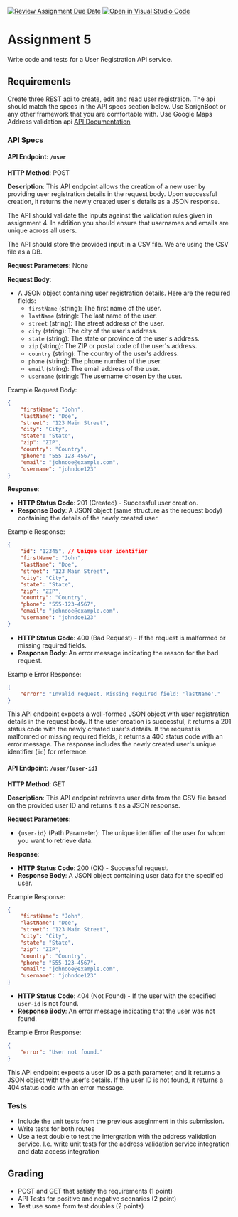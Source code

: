 [![Review Assignment Due Date](https://classroom.github.com/assets/deadline-readme-button-24ddc0f5d75046c5622901739e7c5dd533143b0c8e959d652212380cedb1ea36.svg)](https://classroom.github.com/a/AvUZze_V)
[![Open in Visual Studio Code](https://classroom.github.com/assets/open-in-vscode-718a45dd9cf7e7f842a935f5ebbe5719a5e09af4491e668f4dbf3b35d5cca122.svg)](https://classroom.github.com/online_ide?assignment_repo_id=12428185&assignment_repo_type=AssignmentRepo)
# Assignment 5
Write code and tests for a User Registration API service. 

## Requirements
Create three REST api to create, edit and read user registraion.
The api should match the specs in the API specs section below.
Use SprignBoot or any other framework that you are comfortable with. 
Use Google Maps Address validation api [API Documentation](https://developers.google.com/maps/documentation/address-validation/overview)

### API Specs

#### **API Endpoint**: `/user`

**HTTP Method**: POST

**Description**: This API endpoint allows the creation of a new user by providing user registration details in the request body. Upon successful creation, it returns the newly created user's details as a JSON response.

The API should validate the inputs against the validation rules given in assignment 4. In addition you should ensure that usernames and emails are unique across all users.

The API should store the provided input in a CSV file. We are using the CSV file as a DB.


**Request Parameters**: None

**Request Body**:
- A JSON object containing user registration details. Here are the required fields:
  - `firstName` (string): The first name of the user.
  - `lastName` (string): The last name of the user.
  - `street` (string): The street address of the user.
  - `city` (string): The city of the user's address.
  - `state` (string): The state or province of the user's address.
  - `zip` (string): The ZIP or postal code of the user's address.
  - `country` (string): The country of the user's address.
  - `phone` (string): The phone number of the user.
  - `email` (string): The email address of the user.
  - `username` (string): The username chosen by the user.

Example Request Body:
```json
{
    "firstName": "John",
    "lastName": "Doe",
    "street": "123 Main Street",
    "city": "City",
    "state": "State",
    "zip": "ZIP",
    "country": "Country",
    "phone": "555-123-4567",
    "email": "johndoe@example.com",
    "username": "johndoe123"
}
```

**Response**:
- **HTTP Status Code**: 201 (Created) - Successful user creation.
- **Response Body**: A JSON object (same structure as the request body) containing the details of the newly created user.

Example Response:
```json
{
    "id": "12345", // Unique user identifier
    "firstName": "John",
    "lastName": "Doe",
    "street": "123 Main Street",
    "city": "City",
    "state": "State",
    "zip": "ZIP",
    "country": "Country",
    "phone": "555-123-4567",
    "email": "johndoe@example.com",
    "username": "johndoe123"
}
```

- **HTTP Status Code**: 400 (Bad Request) - If the request is malformed or missing required fields.
- **Response Body**: An error message indicating the reason for the bad request.

Example Error Response:
```json
{
    "error": "Invalid request. Missing required field: 'lastName'."
}
```

This API endpoint expects a well-formed JSON object with user registration details in the request body. If the user creation is successful, it returns a 201 status code with the newly created user's details. If the request is malformed or missing required fields, it returns a 400 status code with an error message. The response includes the newly created user's unique identifier (`id`) for reference.

#### **API Endpoint**: `/user/{user-id}`

**HTTP Method**: GET

**Description**: This API endpoint retrieves user data from the CSV file based on the provided user ID and returns it as a JSON response.

**Request Parameters**:
- `{user-id}` (Path Parameter): The unique identifier of the user for whom you want to retrieve data.

**Response**:
- **HTTP Status Code**: 200 (OK) - Successful request.
- **Response Body**: A JSON object containing user data for the specified user.

Example Response:
```json
{
    "firstName": "John",
    "lastName": "Doe",
    "street": "123 Main Street",
    "city": "City",
    "state": "State",
    "zip": "ZIP",
    "country": "Country",
    "phone": "555-123-4567",
    "email": "johndoe@example.com",
    "username": "johndoe123"
}
```

- **HTTP Status Code**: 404 (Not Found) - If the user with the specified `user-id` is not found.
- **Response Body**: An error message indicating that the user was not found.

Example Error Response:
```json
{
    "error": "User not found."
}
```

This API endpoint expects a user ID as a path parameter, and it returns a JSON object with the user's details. If the user ID is not found, it returns a 404 status code with an error message.

### Tests
* Include the unit tests from the previous assginment in this submission.
* Write tests for both routes
* Use a test double to test the intergration with the address validation service. I.e. write unit tests for the address validation service integration and data access integration


## Grading
* POST and GET that satisfy the requirements (1 point)
* API Tests for positive and negative scenarios (2 point)
* Test use some form test doubles (2 points)
